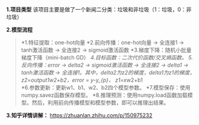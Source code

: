 
__1.项目类型__
该项目主要是做了一个新闻二分类：垃圾和非垃圾（1：垃圾，0：非垃圾）

__2.模型流程__
>*1.特征提取：one-hot向量 
>*2.前向传播：one-hot向量 -> 全连接1 -> tanh激活函数 -> 全连接2 -> sigmoid激活函数 
*3.梯度下降：随机小批量梯度下降（mini-batch GD） 
*4.目标函数：二次代价函数/交叉熵函数。 
*5.反向传播：error -> delta2 -> sigmoid激活函数 -> 全连接2  -> delta1 -> tanh激活函数 -> 全连接1。其中，delta2为z2的梯度，delta1为z1的梯度， z2=output1*w2+b2，error = y-y_{p}， z1=x*w2+b1  
*6.参数更新：更新w1、b1、w2、b2四个模型参数。 
*7.模型保存：使用numpy.savez函数保存模型。 
*8.推理预测：使用numpy.load函数加载模型。然后，利用前向传播模型和模型参数，即可以推理出结果。 

__3.知乎详情讲解：__
https://zhuanlan.zhihu.com/p/150975232

